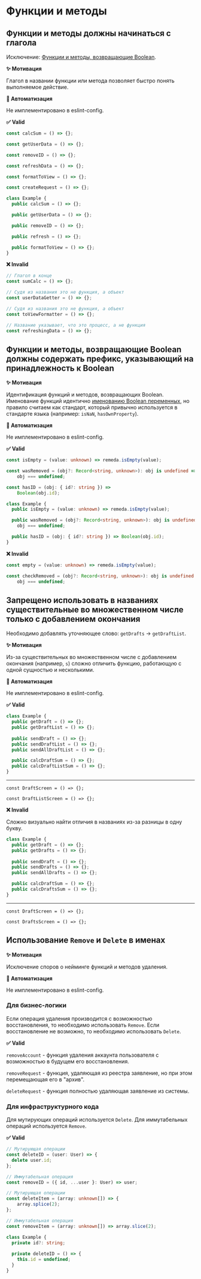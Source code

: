 # Функции и методы

## Функции и методы должны начинаться с глагола

Исключение: [Функции и методы, возвращающие Boolean](#функции-и-методы-возвращающие-boolean-должны-содержать-префикс-указывающий-на-принадлежность-к-boolean).

**✨ Мотивация**

Глагол в названии функции или метода позволяет быстро понять выполняемое действие.

**🤖 Автоматизация**

Не имплементировано в eslint-config.

**✅ Valid**

```ts
const calcSum = () => {};

const getUserData = () => {};

const removeID = () => {};

const refreshData = () => {};

const formatToView = () => {};

const createRequest = () => {};
```

```ts
class Example {
  public calcSum = () => {};

  public getUserData = () => {};

  public removeID = () => {};

  public refresh = () => {};

  public formatToView = () => {};
}
```

**❌ Invalid**
```ts
// Глагол в конце
const sumCalc = () => {};

// Судя из названия это не функция, а объект
const userDataGetter = () => {};

// Судя из названия это не функция, а объект
const toViewFormatter = () => {};

// Название указывает, что это процесс, а не функция
const refreshingData = () => {};
```

## Функции и методы, возвращающие Boolean должны содержать префикс, указывающий на принадлежность к Boolean

**✨ Мотивация**

Идентификация функций и методов, возвращающих Boolean.
Именование функций идентично [именованию Boolean переменных](./vars#boolean-переменные-должны-иметь-префикс-указывающий-на-принадлежность-к-boolean), 
но правило считаем как стандарт, который привычно используется в стандарте языка (например: `isNaN`, `hasOwnProperty`).

**🤖 Автоматизация**

Не имплементировано в eslint-config.

**✅ Valid**

```ts
const isEmpty = (value: unknown) => remeda.isEmpty(value);

const wasRemoved = (obj?: Record<string, unknown>): obj is undefined =>
    obj === undefined;

const hasID = (obj: { id?: string }) =>
    Boolean(obj.id);
```

```ts
class Example {
  public isEmpty = (value: unknown) => remeda.isEmpty(value);

  public wasRemoved = (obj?: Record<string, unknown>): obj is undefined =>
    obj === undefined;

  public hasID = (obj: { id?: string }) => Boolean(obj.id);
}
```

**❌ Invalid**

```ts
const empty = (value: unknown) => remeda.isEmpty(value);

const checkRemoved = (obj?: Record<string, unknown>): obj is undefined =>
    obj === undefined;
```

## Запрещено использовать в названиях существительные во множественном числе только с добавлением окончания

Необходимо добавлять уточняющее слово: `getDrafts` -> `getDraftList`.

**✨ Мотивация**

Из-за существительных во множественном числе с добавлением окончания (например, `s`) сложно отличить функцию, работающую с одной сущностью и несколькими.

**🤖 Автоматизация**

Не имплементировано в eslint-config.

**✅ Valid**

```ts
class Example {
  public getDraft = () => {};
  public getDraftList = () => {};
  
  public sendDraft = () => {};
  public sendDraftList = () => {};
  public sendAllDraftList = () => {};

  public calcDraftSum = () => {};
  public calcDraftListSum = () => {};
}
```

---

```tsx
const DraftScreen = () => {};

const DraftListScreen = () => {};
```

**❌ Invalid**

Сложно визуально найти отличия в названиях из-за разницы в одну букву.

```ts
class Example {
  public getDraft = () => {};
  public getDrafts = () => {};
  
  public sendDraft = () => {};
  public sendDrafts = () => {};
  public sendAllDrafts = () => {};

  public calcDraftSum = () => {};
  public calcDraftsSum = () => {};
}
```

---

```tsx
const DraftScreen = () => {};

const DraftsScreen = () => {};
```

## Использование `Remove` и `Delete` в именах

**✨ Мотивация**

Исключение споров о нейминге функций и методов удаления.

**🤖 Автоматизация**

Не имплементировано в eslint-config.

### Для бизнес-логики

Если операция удаления производится с возможностью восстановления, то необходимо использовать `Remove`.
Если восстановление не возможно, то необходимо использовать `Delete`.

**✅ Valid**

`removeAccount` - функция удаления аккаунта пользователя с возможностью в будущем его восстановления.

`removeRequest` - функция, удаляющая из реестра заявление, но при этом перемещающая его в "архив".

`deleteRequest` - функция полностью удаляющая заявление из системы.

### Для инфраструктурного кода

Для мутирующих операций используется `Delete`.
Для иммутабельных операций используется `Remove`.

**✅ Valid**

```ts
// Мутирующая операции
const deleteID = (user: User) => {
  delete user.id;
};

// Иммутабельная операция
const removeID = ({ id, ...user }: User) => user;

// Мутирующая операции
const deleteItem = (array: unknown[]) => {
    array.splice(2);
};

// Иммутабельная операция
const removeItem = (array: unknown[]) => array.slice(2);
```

```ts
class Example {
  private id?: string;
  
  private deleteID = () => {
    this.id = undefined;
  }
}
```

